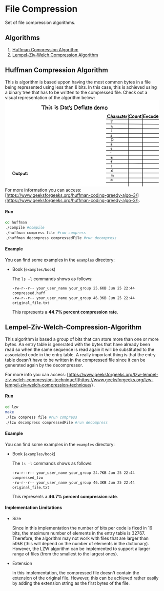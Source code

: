 # File Compression
Set of file compression algorithms.

## Algorithms
1. [Huffman Compression Algorithm](Huffman-Compression-Algorithm)
2. [Lempel-Ziv-Welch Compression Algorithm](Lempel-Ziv-Welch-Compression-Algorithm)

## Huffman Compression Algorithm
This is algorithm is based uppon having the most common bytes in a file being represented using less than 8 bits. In this case, this is achieved using a binary tree that has to be written to the compressed file. Check out a visual representation of the algorithm below:
![Huffman Compression](media/huffman-compression-algorithm.gif)
For more information you can access: [https://www.geeksforgeeks.org/huffman-coding-greedy-algo-3/](https://www.geeksforgeeks.org/huffman-coding-greedy-algo-3/).

#### Run
```sh
cd huffman
./compile #compile
./huffman compress file #run compress
./huffman decompress compressedFile #run decompress
```

#### Example
You can find some examples in the ```examples``` directory:
- Book (```examples/book```)

	The ```ls -l``` commands shows as follows:
	```
	-rw-r--r-- your_user_name your_group 25.6KB Jun 25 22:44 compressed.huff
	-rw-r--r-- your_user_name your_group 46.3KB Jun 25 22:44 original_file.txt
	```
	This represents a **44.7% percent compression rate**.

## Lempel-Ziv-Welch-Compression-Algorithm
This algorithm is based a group of bits that can store more than one or more bytes. An entry table is generated with the bytes that have already been read so when the same sequence is read again it will be substituted to the associated code in the entry table. A really important thing is that the entry table doesn't have to be written in the compressed file since it can be generated again by the decompressor.

For more info you can access: [https://www.geeksforgeeks.org/lzw-lempel-ziv-welch-compression-technique/](https://www.geeksforgeeks.org/lzw-lempel-ziv-welch-compression-technique/) .

#### Run
```sh
cd lzw
make
./lzw compress file #run compress
./lzw decompress compressedFile #run decompress
```

#### Example
You can find some examples in the ```examples``` directory:
- Book (```examples/book```)

	The ```ls -l``` commands shows as follows:
	```
	-rw-r--r-- your_user_name your_group 24.7KB Jun 25 22:44 compressed_lzw
	-rw-r--r-- your_user_name your_group 46.3KB Jun 25 22:44 original_file.txt
	```
	This represents a **46.7% percent compression rate**.

#### Implementation Limitations
- Size
  
  Since in this implementation the number of bits per code is fixed in 16 bits, the maximum number of elements in the entry table is 32767. Therefore, the algorithm may not work with files that are larger than 50kB (this will depend on the number of elements in the dictionary). However, the LZW algorithm can be implemented to support a larger range of files (from the smallest to the largest ones).

- Extension
  
  In this implementation, the compressed file doesn't contain the extension of the original file. However, this can be achieved rather easily by adding the extension string as the first bytes of the file.

